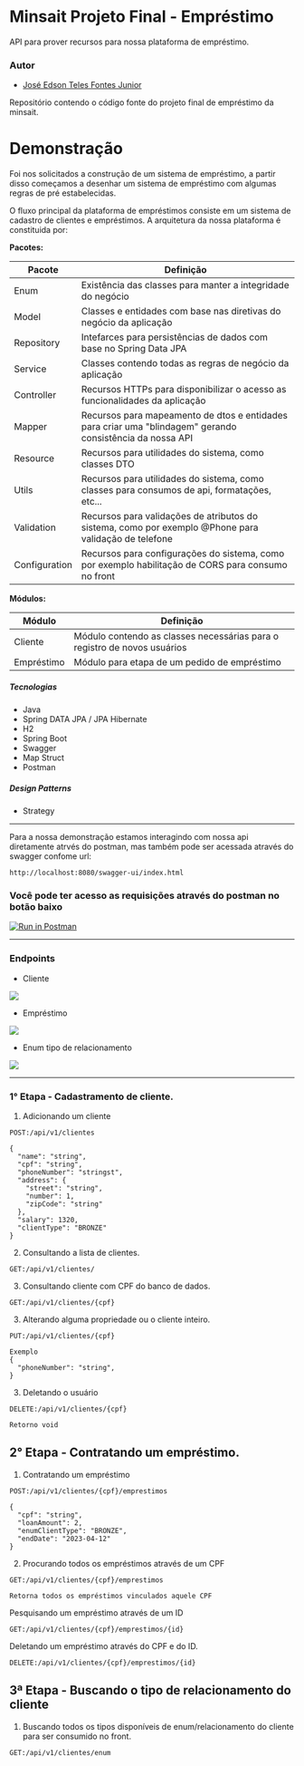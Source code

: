 # Minsait Projeto Final - Empréstimo
API para prover recursos para nossa plataforma de empréstimo.

### Autor

- [José Edson Teles Fontes Junior](https://www.linkedin.com/in/edsontelesfontes/)

Repositório contendo o código fonte do projeto final de empréstimo da minsait.

# Demonstração

Foi nos solicitados a construção de um sistema de empréstimo, a partir disso começamos a desenhar um sistema de empréstimo com algumas regras de pré estabelecidas.

O fluxo principal da plataforma de empréstimos consiste em um sistema de cadastro de clientes e empréstimos.
A arquitetura da nossa plataforma é constituida por:

**Pacotes:**

| Pacote     | Definição                                                                                                 |
|------------|-----------------------------------------------------------------------------------------------------------|
| Enum       | Existência das classes para manter a integridade do negócio                                               |
| Model      | Classes e entidades com base nas diretivas do negócio da aplicação                                        |
| Repository | Intefarces para persistências de dados com base no Spring Data JPA                                        |
| Service    | Classes contendo todas as regras de negócio da aplicação                                                  |
| Controller | Recursos HTTPs para disponibilizar o acesso as funcionalidades da aplicação                               |
| Mapper     | Recursos para mapeamento de dtos e entidades para criar uma "blindagem" gerando consistência da nossa API |
| Resource      | Recursos para utilidades do sistema, como classes DTO               |
| Utils      | Recursos para utilidades do sistema, como classes para consumos de api, formatações, etc...               |
| Validation | Recursos para validações de atributos do sistema, como por exemplo @Phone para validação de telefone   |
| Configuration | Recursos para configurações do sistema, como por exemplo habilitação de CORS para consumo no front     |


**Módulos:**

| Módulo     | Definição                                                                                 |
|------------|-------------------------------------------------------------------------------------------|
| Cliente    | Módulo contendo as classes necessárias para o registro de novos usuários                  |
| Empréstimo | Módulo para etapa de um pedido de empréstimo                                            |


##### Tecnologias

* Java
* Spring DATA JPA / JPA Hibernate
* H2
* Spring Boot
* Swagger
* Map Struct
* Postman

##### Design Patterns
* Strategy

---- -- -- -- 
Para a nossa demonstração estamos interagindo com nossa api diretamente atrvés do postman, mas também pode ser acessada através do swagger confome url:
```
http://localhost:8080/swagger-ui/index.html
```
### Você pode ter acesso as requisições através do postman no botão baixo
[![Run in Postman](https://run.pstmn.io/button.svg)](https://app.getpostman.com/run-collection/26875423-643b5d8c-b374-432a-92c9-36ac50a8059e?action=collection%2Ffork&collection-url=entityId%3D26875423-643b5d8c-b374-432a-92c9-36ac50a8059e%26entityType%3Dcollection%26workspaceId%3Db2d70d72-c200-4ed8-8639-4a2257531b4d)

---- -- 
### Endpoints
* Cliente

<img src= "https://imgur.com/L4n9Lnm.png">

* Empréstimo
<img src = "https://imgur.com/ztE4wyF.png">

* Enum tipo de relacionamento 
<img src = "https://imgur.com/hWjB2z5.png">

---- 
### 1° Etapa - Cadastramento de cliente.

1. Adicionando um cliente

```
POST:/api/v1/clientes
```
```
{
  "name": "string",
  "cpf": "string",
  "phoneNumber": "stringst",
  "address": {
    "street": "string",
    "number": 1,
    "zipCode": "string"
  },
  "salary": 1320,
  "clientType": "BRONZE"
}
```
2. Consultando a lista de clientes.
```
GET:/api/v1/clientes/
```

3. Consultando cliente com CPF do banco de dados.
```
GET:/api/v1/clientes/{cpf}
```
3. Alterando alguma propriedade ou o cliente inteiro.
```
PUT:/api/v1/clientes/{cpf}
```
```
Exemplo
{
  "phoneNumber": "string",
}
```

3. Deletando o usuário
```
DELETE:/api/v1/clientes/{cpf}
```
```
Retorno void
```
## 2° Etapa - Contratando um empréstimo.

1. Contratando um empréstimo
```
POST:/api/v1/clientes/{cpf}/emprestimos
```
```
{
  "cpf": "string",
  "loanAmount": 2,
  "enumClientType": "BRONZE",
  "endDate": "2023-04-12"
}
```
2. Procurando todos os empréstimos através de um CPF
```
GET:/api/v1/clientes/{cpf}/emprestimos
```
```
Retorna todos os empréstimos vinculados aquele CPF
```
Pesquisando um empréstimo através de um ID
```
GET:/api/v1/clientes/{cpf}/emprestimos/{id}
```

Deletando um empréstimo através do CPF e do ID.
```
DELETE:/api/v1/clientes/{cpf}/emprestimos/{id}
```
## 3ª Etapa - Buscando o tipo de relacionamento do cliente
1. Buscando todos os tipos disponíveis de enum/relacionamento do cliente para ser consumido no front.
```
GET:/api/v1/clientes/enum
```